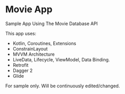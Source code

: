 # Movie App
Sample App Using The Movie Database API

This app uses:
- Kotlin, Coroutines, Extensions
- ConstrainLayout
- MVVM Architecture
- LiveData, Lifecycle, ViewModel, Data Binding.
- Retrofit
- Dagger 2
- Glide

For sample only. Will be continuously edited/changed.
